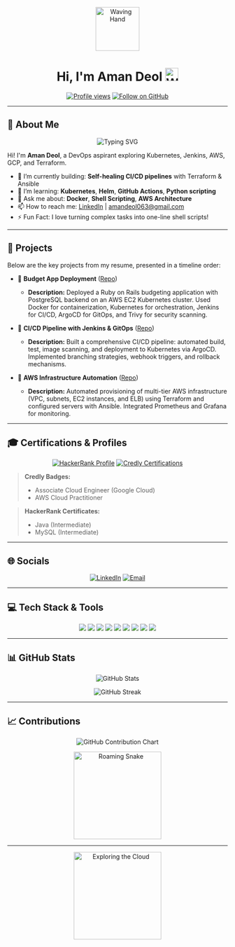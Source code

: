 <!-- Improved GitHub Profile README -->

<p align="center">
  <img src="https://user-images.githubusercontent.com/USERNAME/animated-wave.gif" alt="Waving Hand" width="100" height="100" />
  <h1 align="center">Hi, I'm Aman Deol <img src="https://media.giphy.com/media/hvRJCLFzcasrR4ia7z/giphy.gif" width="30px" alt="Wave"></h1>
</p>

<p align="center">
  <a href="https://github.com/Amandeol063?tab=followers"><img src="https://komarev.com/ghpvc/?username=Amandeol063&color=blueviolet" alt="Profile views" /></a>
  <a href="https://github.com/Amandeol063"><img src="https://img.shields.io/github/followers/Amandeol063?label=Follow&style=social" alt="Follow on GitHub" /></a>
</p>

---

## 💫 About Me

<p align="center">
  <img src="https://readme-typing-svg.herokuapp.com?font=Roboto&pause=1000&color=FF69B4&width=600&center=true&lines=Aspiring+DevOps+Engineer;Passionate+About+Cloud+Infrastructure;Exploring+CI/CD+Practices;Learning+Infrastructure+as+Code;Focused+on+Automation+and+Scalability;Building+Skills+in+Kubernetes+%26+Docker;Developing+Expertise+in+Cloud+Platforms;Committed+to+Continuous+Learning;Enthusiast+in+DevOps+Culture+%26+Tools;Practicing+GitOps+Principles;Developing+Robust+Deployment+Pipelines;Advancing+My+DevOps+Knowledge;Hands-On+with+Linux+%26+Scripting;Bridging+Development+and+Operations" alt="Typing SVG" />
</p>

Hi! I'm **Aman Deol**, a DevOps aspirant exploring Kubernetes, Jenkins, AWS, GCP, and Terraform.

* 🔭 I’m currently building: **Self-healing CI/CD pipelines** with Terraform & Ansible
* 🌱 I’m learning: **Kubernetes**, **Helm**, **GitHub Actions**, **Python scripting**
* 💬 Ask me about: **Docker**, **Shell Scripting**, **AWS Architecture**
* 📫 How to reach me: [LinkedIn](https://www.linkedin.com/in/amandeol063) | [amandeol063@gmail.com](mailto:amandeol063@gmail.com)
* ⚡ Fun Fact: I love turning complex tasks into one-line shell scripts!

---

## 🚀 Projects

Below are the key projects from my resume, presented in a timeline order:

* 📅 **Budget App Deployment** ([Repo](https://github.com/AmanDeol063/Budget-App-Deploy))

  * **Description:** Deployed a Ruby on Rails budgeting application with PostgreSQL backend on an AWS EC2 Kubernetes cluster. Used Docker for containerization, Kubernetes for orchestration, Jenkins for CI/CD, ArgoCD for GitOps, and Trivy for security scanning.

* 📅 **CI/CD Pipeline with Jenkins & GitOps** ([Repo](https://github.com/Amandeol063/ci-cd-jenkins-pipeline))

  * **Description:** Built a comprehensive CI/CD pipeline: automated build, test, image scanning, and deployment to Kubernetes via ArgoCD. Implemented branching strategies, webhook triggers, and rollback mechanisms.

* 📅 **AWS Infrastructure Automation** ([Repo](https://github.com/AmanDeol063/AWS-Projects-Basic))

  * **Description:** Automated provisioning of multi-tier AWS infrastructure (VPC, subnets, EC2 instances, and ELB) using Terraform and configured servers with Ansible. Integrated Prometheus and Grafana for monitoring.

---

## 🎓 Certifications & Profiles

<p align="center">
  <a href="https://www.hackerrank.com/profile/amandeol"><img src="https://img.shields.io/badge/HackerRank-Profile-2EC866?logo=HackerRank&logoColor=white&style=for-the-badge" alt="HackerRank Profile" /></a>
  <a href="https://www.credly.com/users/amandeol063"><img src="https://img.shields.io/badge/Credly-Certifications-0A66C2?logo=Credly&logoColor=white&style=for-the-badge" alt="Credly Certifications" /></a>
</p>

> **Credly Badges:**
>
> * Associate Cloud Engineer (Google Cloud)
> * AWS Cloud Practitioner

> **HackerRank Certificates:**
>
> * Java (Intermediate)
> * MySQL (Intermediate)

---

## 🌐 Socials

<p align="center">
  <a href="https://www.linkedin.com/in/amandeol063"><img src="https://img.shields.io/badge/LinkedIn-%230077B5.svg?logo=linkedin&logoColor=white&style=for-the-badge" alt="LinkedIn" /></a>
  <a href="mailto:amandeol063@gmail.com"><img src="https://img.shields.io/badge/Email-D14836?logo=gmail&logoColor=white&style=for-the-badge" alt="Email" /></a>
</p>

---

## 💻 Tech Stack & Tools

<p align="center">
  <img src="https://img.shields.io/badge/AWS-%23FF9900.svg?style=for-the-badge&logo=amazon-aws&logoColor=white" />
  <img src="https://img.shields.io/badge/GCP-%234285F4.svg?style=for-the-badge&logo=google-cloud&logoColor=white" />
  <img src="https://img.shields.io/badge/Kubernetes-%23326ce5.svg?style=for-the-badge&logo=kubernetes&logoColor=white" />
  <img src="https://img.shields.io/badge/Jenkins-%232C5263.svg?style=for-the-badge&logo=jenkins&logoColor=white" />
  <img src="https://img.shields.io/badge/Docker-%230db7ed.svg?style=for-the-badge&logo=docker&logoColor=white" />
  <img src="https://img.shields.io/badge/Terraform-%235835CC.svg?style=for-the-badge&logo=terraform&logoColor=white" />
  <img src="https://img.shields.io/badge/Ansible-%2300A098.svg?style=for-the-badge&logo=ansible&logoColor=white" />
  <img src="https://img.shields.io/badge/Git-%23F05033.svg?style=for-the-badge&logo=git&logoColor=white" />
  <img src="https://img.shields.io/badge/Linux-%23000000.svg?style=for-the-badge&logo=linux&logoColor=white" />
</p>

---

## 📊 GitHub Stats

<p align="center">
  <img src="https://github-readme-stats.vercel.app/api?username=AmanDeol063&show_icons=true&theme=transparent&count_private=true&bg_color=FFFFFF" alt="GitHub Stats" />
</p>

<p align="center">
  <picture>
    <source srcset="https://nirzak-streak-stats.vercel.app/?user=Amandeol063&theme=light" media="(prefers-color-scheme: light)" />
    <source srcset="https://nirzak-streak-stats.vercel.app/?user=Amandeol063&theme=dark" media="(prefers-color-scheme: dark)" />
    <img src="https://nirzak-streak-stats.vercel.app/?user=Amandeol063&theme=light" alt="GitHub Streak" />
  </picture>
</p>

---

## 📈 Contributions

<p align="center">
  <img src="https://ghchart.rshah.org/Amandeol063" alt="GitHub Contribution Chart" />
</p>

<p align="center">
  <!-- Fun snake GIF roaming below; host a snake.gif in your repo Assets folder -->
  <img src="https://raw.githubusercontent.com/Amandeol063/Assets/master/snake.gif" alt="Roaming Snake" width="200" />
</p>

---

<p align="center">
  <img src="https://raw.githubusercontent.com/Amandeol063/Assets/master/cloud.gif" alt="Exploring the Cloud" width="200" />
</p>

